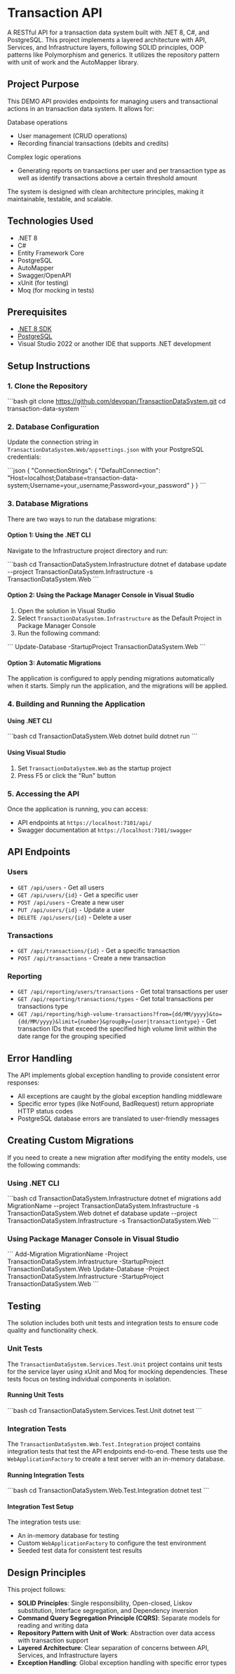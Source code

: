 # Transaction API

A RESTful API for a transaction data system built with .NET 8, C#, and PostgreSQL. This project implements a layered architecture with API, Services, and Infrastructure layers, following SOLID principles, OOP patterns like Polymorphism and generics. It utilizes the repository pattern with unit of work and the AutoMapper library.

## Project Purpose

This DEMO API provides endpoints for managing users and transactional actions in an transaction data system. It allows for:

Database operations
- User management (CRUD operations)
- Recording financial transactions (debits and credits)

Complex logic operations
- Generating reports on transactions per user and per transaction type as well as identify transactions above a certain threshold amount

The system is designed with clean architecture principles, making it maintainable, testable, and scalable.

## Technologies Used

- .NET 8
- C#
- Entity Framework Core
- PostgreSQL
- AutoMapper
- Swagger/OpenAPI
- xUnit (for testing)
- Moq (for mocking in tests)

## Prerequisites

- [.NET 8 SDK](https://dotnet.microsoft.com/download)
- [PostgreSQL](https://www.postgresql.org/download/)
- Visual Studio 2022 or another IDE that supports .NET development

## Setup Instructions

### 1. Clone the Repository

\`\`\`bash
git clone https://github.com/devopan/TransactionDataSystem.git
cd transaction-data-system
\`\`\`

### 2. Database Configuration

Update the connection string in `TransactionDataSystem.Web/appsettings.json` with your PostgreSQL credentials:

\`\`\`json
{
  "ConnectionStrings": {
    "DefaultConnection": "Host=localhost;Database=transaction-data-system;Username=your_username;Password=your_password"
  }
}
\`\`\`

### 3. Database Migrations

There are two ways to run the database migrations:

#### Option 1: Using the .NET CLI

Navigate to the Infrastructure project directory and run:

\`\`\`bash
cd TransactionDataSystem.Infrastructure
dotnet ef database update --project TransactionDataSystem.Infrastructure -s TransactionDataSystem.Web
\`\`\`

#### Option 2: Using the Package Manager Console in Visual Studio

1. Open the solution in Visual Studio
2. Select `TransactionDataSystem.Infrastructure` as the Default Project in Package Manager Console
3. Run the following command:

\`\`\`
Update-Database -StartupProject TransactionDataSystem.Web
\`\`\`

#### Option 3: Automatic Migrations

The application is configured to apply pending migrations automatically when it starts. Simply run the application, and the migrations will be applied.

### 4. Building and Running the Application

#### Using .NET CLI

\`\`\`bash
cd TransactionDataSystem.Web
dotnet build
dotnet run
\`\`\`

#### Using Visual Studio

1. Set `TransactionDataSystem.Web` as the startup project
2. Press F5 or click the "Run" button

### 5. Accessing the API

Once the application is running, you can access:

- API endpoints at `https://localhost:7101/api/`
- Swagger documentation at `https://localhost:7101/swagger`

## API Endpoints

### Users

- `GET /api/users` - Get all users
- `GET /api/users/{id}` - Get a specific user
- `POST /api/users` - Create a new user
- `PUT /api/users/{id}` - Update a user
- `DELETE /api/users/{id}` - Delete a user

### Transactions

- `GET /api/transactions/{id}` - Get a specific transaction
- `POST /api/transactions` - Create a new transaction

### Reporting

- `GET /api/reporting/users/transactions` - Get total transactions per user
- `GET /api/reporting/transactions/types` - Get total transactions per transactions type
- `GET /api/reporting/high-volume-transactions?from={dd/MM/yyyy}&to={dd/MM/yyyy}&limit={number}&groupBy={user|transactiontype}` - Get transaction IDs that exceed the specified high volume limit within the date range for the grouping specified

## Error Handling

The API implements global exception handling to provide consistent error responses:

- All exceptions are caught by the global exception handling middleware
- Specific error types (like NotFound, BadRequest) return appropriate HTTP status codes
- PostgreSQL database errors are translated to user-friendly messages

## Creating Custom Migrations

If you need to create a new migration after modifying the entity models, use the following commands:

### Using .NET CLI

\`\`\`bash
cd TransactionDataSystem.Infrastructure
dotnet ef migrations add MigrationName --project TransactionDataSystem.Infrastructure -s TransactionDataSystem.Web
dotnet ef database update --project TransactionDataSystem.Infrastructure -s TransactionDataSystem.Web
\`\`\`

### Using Package Manager Console in Visual Studio

\`\`\`
Add-Migration MigrationName -Project TransactionDataSystem.Infrastructure -StartupProject TransactionDataSystem.Web
Update-Database -Project TransactionDataSystem.Infrastructure -StartupProject TransactionDataSystem.Web
\`\`\`

## Testing

The solution includes both unit tests and integration tests to ensure code quality and functionality check.

### Unit Tests

The `TransactionDataSystem.Services.Test.Unit` project contains unit tests for the service layer using xUnit and Moq for mocking dependencies. These tests focus on testing individual components in isolation.

#### Running Unit Tests

\`\`\`bash
cd TransactionDataSystem.Services.Test.Unit
dotnet test
\`\`\`

### Integration Tests

The `TransactionDataSystem.Web.Test.Integration` project contains integration tests that test the API endpoints end-to-end. These tests use the `WebApplicationFactory` to create a test server with an in-memory database.

#### Running Integration Tests

\`\`\`bash
cd TransactionDataSystem.Web.Test.Integration
dotnet test
\`\`\`

#### Integration Test Setup

The integration tests use:
- An in-memory database for testing
- Custom `WebApplicationFactory` to configure the test environment
- Seeded test data for consistent test results

## Design Principles

This project follows:

- **SOLID Principles**: Single responsibility, Open-closed, Liskov substitution, Interface segregation, and Dependency inversion
- **Command Query Segregation Principle (CQRS)**: Separate models for reading and writing data
- **Repository Pattern with Unit of Work**: Abstraction over data access with transaction support
- **Layered Architecture**: Clear separation of concerns between API, Services, and Infrastructure layers
- **Exception Handling**: Global exception handling with specific error types
